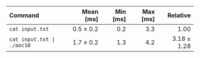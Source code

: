| Command | Mean [ms] | Min [ms] | Max [ms] | Relative |
|:---|---:|---:|---:|---:|
| `cat input.txt` | 0.5 ± 0.2 | 0.2 | 3.3 | 1.00 |
| `cat input.txt \| ./aoc10` | 1.7 ± 0.2 | 1.3 | 4.2 | 3.18 ± 1.28 |
